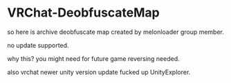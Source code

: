 # VRChat-DeobfuscateMap

so here is archive deobfuscate map created by melonloader group member.

no update supported.

why this? you might need for future game reversing needed.

also vrchat newer unity version update fucked up UnityExplorer.
